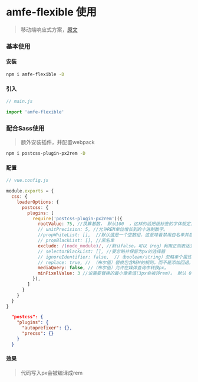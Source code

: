 # amfe-flexible 使用

> 移动端响应式方案，[原文](https://github.com/amfe/article/issues/17)

### 基本使用

#### 安装

```bash
npm i amfe-flexible -D
```

#### 引入

```js
// main.js

import 'amfe-flexible'
```

### 配合Sass使用

> 额外安装插件，并配置webpack

```bash
npm i postcss-plugin-px2rem -D
```

#### 配置

```js
// vue.config.js

module.exports = {
  css: {
    loaderOptions: {
      postcss: {
        plugins: [
          require('postcss-plugin-px2rem')({
            rootValue: 75, //换算基数， 默认100  ，这样的话把根标签的字体规定为1rem为50px,这样就可以从设计稿上量出多少个px直接在代码中写多上px了。
            // unitPrecision: 5, //允许REM单位增长到的十进制数字。
            //propWhiteList: [],  //默认值是一个空数组，这意味着禁用白名单并启用所有属性。
            // propBlackList: [], //黑名单
            exclude: /(node_module)/, //默认false，可以（reg）利用正则表达式排除某些文件夹的方法，例如/(node_module)\/如果想把前端UI框架内的px也转换成rem，请把此属性设为默认值
            // selectorBlackList: [], //要忽略并保留为px的选择器
            // ignoreIdentifier: false,  //（boolean/string）忽略单个属性的方法，启用ignoreidentifier后，replace将自动设置为true。
            // replace: true, // （布尔值）替换包含REM的规则，而不是添加回退。
            mediaQuery: false, //（布尔值）允许在媒体查询中转换px。
            minPixelValue: 3 //设置要替换的最小像素值(3px会被转rem)。 默认 0
          }),
        ]
      }
    }
  }
}
```

```package.json
  "postcss": {
    "plugins": {
      "autoprefixer": {},
      "precss": {}
    }
  }
```

#### 效果

> 代码写入px会被编译成rem
